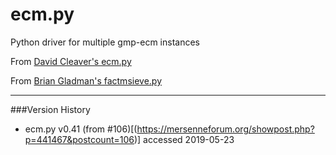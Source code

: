 # ecm.py

Python driver for multiple gmp-ecm instances

From [David Cleaver's ecm.py](https://mersenneforum.org/showthread.php?t=15508)

From [Brian Gladman's factmsieve.py](https://www.mersenneforum.org/showthread.php?t=12981&page=8)

---

###Version History

* ecm.py v0.41 (from #106)[(https://mersenneforum.org/showpost.php?p=441467&postcount=106)]
accessed 2019-05-23


